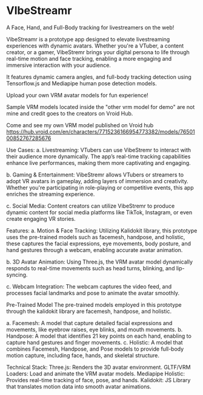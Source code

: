 # VIbeStreamr

A Face, Hand, and Full-Body tracking for livestreamers on the web!

VibeStreamr is a prototype app designed to elevate livestreaming experiences with dynamic avatars. Whether you're a VTuber, a content creator, or a gamer, VibeStremr brings your digital persona to life through real-time motion and face tracking, enabling a more engaging and immersive interaction with your audience.

It  features  dynamic camera angles, and  full-body tracking detection using Tensorflow.js and Mediapipe human pose detection models. 

Upload your own VRM avatar models for fun experience!

Sample VRM models located inside the "other vrm model for demo" are not mine and credit goes to the creators on Vroid Hub.

Come and see my own VRM model published on Vroid hub https://hub.vroid.com/en/characters/7715236166954773382/models/7650100852767285676


Use Cases:
  a. Livestreaming: VTubers can use VibeStremr to interact with their audience more dynamically. The app’s real-time tracking capabilities enhance live performances, making them more captivating and engaging.

  b. Gaming & Entertainment: VibeStremr allows VTubers or streamers to adopt VR avatars in gameplay, adding layers of immersion and creativity. Whether you're participating in role-playing or competitive events, this app enriches the streaming experience.
  
  c. Social Media: Content creators can utilize VibeStremr to produce dynamic content for social media platforms like TikTok, Instagram, or even create engaging VR stories.
  
Features:
  a. Motion & Face Tracking: Utilizing Kalidokit library, this prototype uses the pre-trained models such as facemesh, handpose, and holistic, these captures the facial expressions, eye movements, body posture, and hand gestures through a webcam, enabling accurate avatar animation.

  b. 3D Avatar Animation: Using Three.js, the VRM avatar model dynamically responds to real-time movements such as head turns, blinking, and lip-syncing.

  c. Webcam Integration: The webcam captures the video feed, and processes facial landmarks and pose to animate the avatar smoothly.

Pre-Trained Model
The pre-trained models employed in this prototype through the kalidokit library are facemesh, handpose, and holistic.

a. Facemesh: A model that capture detailed facial expressions and movements, like eyebrow raises, eye blinks, and mouth movements.
b. Handpose: A model that identifies 21 key points on each hand, enabling to capture hand gestures and finger movements. 
c. Holistic: A model that combines Facemesh, Handpose, and Pose models to provide full-body motion capture, including face, hands, and skeletal structure. 

Technical Stack:
  Three.js: Renders the 3D avatar environment.
  GLTF/VRM Loaders: Load and animate the VRM avatar models.
  Mediapipe Holistic: Provides real-time tracking of face, pose, and hands.
  Kalidokit: JS Library that translates motion data into smooth avatar animations.

